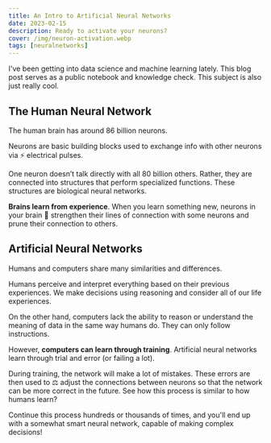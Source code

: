 ```yaml
---
title: An Intro to Artificial Neural Networks
date: 2023-02-15
description: Ready to activate your neurons?
cover: /img/neuron-activation.webp
tags: [neuralnetworks]
---
```


I've been getting into data science and machine learning lately. This blog post serves as a public notebook and knowledge check. This subject is also just really cool.

## The Human Neural Network

The human brain has around 86 billion neurons.

Neurons are basic building blocks used to exchange info with other neurons via ⚡ electrical pulses.

One neuron doesn’t talk directly with all 80 billion others. Rather, they are connected into structures that perform specialized functions. These structures are biological neural networks.

**Brains learn from experience**. When you learn something new, neurons in your brain 💪 strengthen their lines of connection with some neurons and prune their connection to others.

## Artificial Neural Networks

Humans and computers share many similarities and differences.

Humans perceive and interpret everything based on their previous experiences. We make decisions using reasoning and consider all of our life experiences.

On the other hand, computers lack the ability to reason or understand the meaning of data in the same way humans do. They can only follow instructions.

However, **computers can learn through training**. Artificial neural networks learn through trial and error (or failing a lot).

During training, the network will make a lot of mistakes. These errors are then used to ⚖️ adjust the connections between neurons so that the network can be more correct in the future. See how this process is similar to how humans learn?

Continue this process hundreds or thousands of times, and you'll end up with a somewhat smart neural network, capable of making complex decisions!
